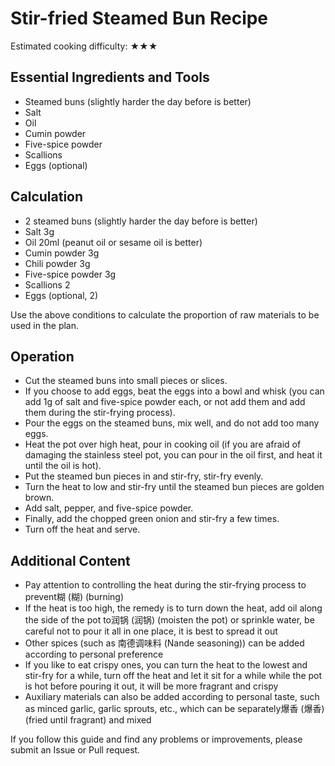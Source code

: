 # Stir-fried Steamed Bun Recipe

Estimated cooking difficulty: ★★★

## Essential Ingredients and Tools

*   Steamed buns (slightly harder the day before is better)
*   Salt
*   Oil
*   Cumin powder
*   Five-spice powder
*   Scallions
*   Eggs (optional)

## Calculation

*   2 steamed buns (slightly harder the day before is better)
*   Salt 3g
*   Oil 20ml (peanut oil or sesame oil is better)
*   Cumin powder 3g
*   Chili powder 3g
*   Five-spice powder 3g
*   Scallions 2
*   Eggs (optional, 2)

Use the above conditions to calculate the proportion of raw materials to be used in the plan.

## Operation

*   Cut the steamed buns into small pieces or slices.
*   If you choose to add eggs, beat the eggs into a bowl and whisk (you can add 1g of salt and five-spice powder each, or not add them and add them during the stir-frying process).
*   Pour the eggs on the steamed buns, mix well, and do not add too many eggs.
*   Heat the pot over high heat, pour in cooking oil (if you are afraid of damaging the stainless steel pot, you can pour in the oil first, and heat it until the oil is hot).
*   Put the steamed bun pieces in and stir-fry, stir-fry evenly.
*   Turn the heat to low and stir-fry until the steamed bun pieces are golden brown.
*   Add salt, pepper, and five-spice powder.
*   Finally, add the chopped green onion and stir-fry a few times.
*   Turn off the heat and serve.

## Additional Content

- Pay attention to controlling the heat during the stir-frying process to prevent糊 (糊) (burning)
- If the heat is too high, the remedy is to turn down the heat, add oil along the side of the pot to润锅 (润锅) (moisten the pot) or sprinkle water, be careful not to pour it all in one place, it is best to spread it out
- Other spices (such as 南德调味料 (Nande seasoning)) can be added according to personal preference
- If you like to eat crispy ones, you can turn the heat to the lowest and stir-fry for a while, turn off the heat and let it sit for a while while the pot is hot before pouring it out, it will be more fragrant and crispy
- Auxiliary materials can also be added according to personal taste, such as minced garlic, garlic sprouts, etc., which can be separately爆香 (爆香) (fried until fragrant) and mixed

If you follow this guide and find any problems or improvements, please submit an Issue or Pull request.
